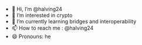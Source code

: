 - 👋 Hi, I’m @halving24
- 👀 I’m interested in crypto
- 🌱 I’m currently learning bridges and interoperability
- 📫 How to reach me : @halving24
- 😄 Pronouns: he

<!---
halving24/halving24 is a ✨ special ✨ repository because its `README.md` (this file) appears on your GitHub profile.
You can click the Preview link to take a look at your changes.
--->
